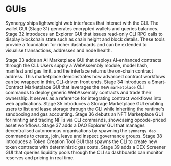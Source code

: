 # GUIs

Synnergy ships lightweight web interfaces that interact with the CLI.  The
wallet GUI (Stage 31) generates encrypted wallets and queries balances.  Stage
32 introduces an Explorer GUI that issues read-only CLI RPC calls to display
blockchain state such as chain height and block details.  These tools provide a
foundation for richer dashboards and can be extended to visualise transactions,
addresses and node health.

Stage 33 adds an AI Marketplace GUI that deploys AI-enhanced contracts through the CLI. Users supply a WebAssembly module, model hash, manifest and gas limit, and the interface returns the on-chain contract address. This marketplace demonstrates how advanced contract workflows can be wrapped in thin, CLI-driven front ends.
Stage 34 introduces a Smart-Contract Marketplace GUI that leverages the new
`marketplace` CLI commands to deploy generic WebAssembly contracts and trade
their ownership. It serves as a reference for integrating contract workflows
into web applications.
Stage 35 introduces a Storage Marketplace GUI enabling users to list and lease storage through the CLI while inheriting the runtime's sandboxing and gas accounting.
Stage 36 debuts an NFT Marketplace GUI for minting and trading NFTs via CLI commands, showcasing opcode-priced asset workflows.
Stage 37 adds a DAO Explorer GUI that manages decentralised autonomous organisations by spawning the `synnergy dao` commands to create, join, leave and inspect governance groups.
Stage 38 introduces a Token Creation Tool GUI that spawns the CLI to create new token contracts with deterministic gas costs.
Stage 39 adds a DEX Screener GUI that queries liquidity pools through the CLI so dashboards can monitor reserves and pricing in real time.
